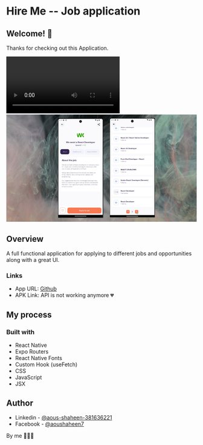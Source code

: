 # Hire Me -- Job application
## Welcome! 👋

Thanks for checking out this Application.

![Hire](./showcase/view01.mp4)
![Hire](./showcase/view02.png)

## Overview
A full functional application for applying to different jobs and opportunities
along with a great UI.

### Links

- App URL: [Github](https://github.com/shaheen7a/Android--Hire-me.git)
- APK Link: API is not working anymore 💔

## My process

### Built with

- React Native
- Expo Routers
- React Native Fonts
- Custom Hook (useFetch)
- CSS
- JavaScript
- JSX

## Author

- Linkedin - [@aous-shaheen-381636221](https://www.linkedin.com/in/shaheen2001/)
- Facebook - [@aoushaheen7](https://www.facebook.com/shaheen72001/)

By me 🚀🚀🚀


